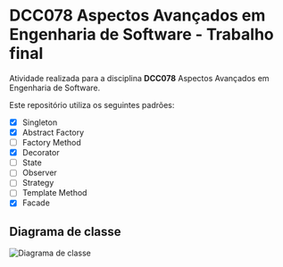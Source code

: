 # DCC078 Aspectos Avançados em Engenharia de Software - Trabalho final

Atividade realizada para a disciplina **DCC078** Aspectos Avançados em Engenharia de Software.

Este repositório utiliza os seguintes padrões:

- [X] Singleton
- [X] Abstract Factory
- [ ] Factory Method
- [X] Decorator
- [ ] State
- [ ] Observer
- [ ] Strategy
- [ ] Template Method
- [X] Facade

## Diagrama de classe

![Diagrama de classe](src/main/java/assignments/restaurant/ClassDiagram.png)

